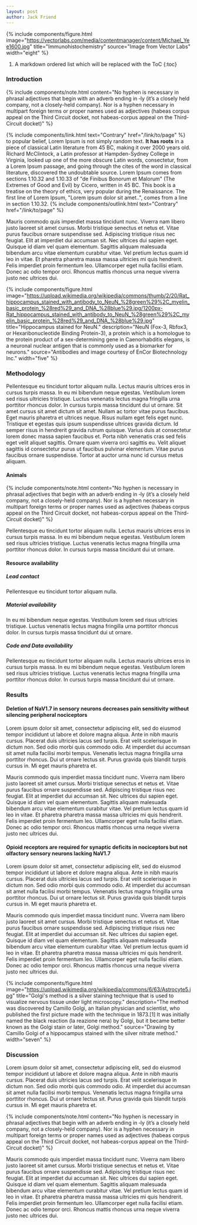 ```yaml
---
layout: post
author: Jack Friend
---
```


{% include components/figure.html
    image="https://vectorlabs.com/media/contentmanager/content/Michael_Yee1600.jpg"
    title="Immunohistochemistry"
    source="Image from Vector Labs"
    width="eight"
    %}


1. A markdown ordered list which will be replaced with the ToC
{:toc}

### Introduction

{% include components/note.html
   content="No hyphen is necessary in phrasal adjectives that begin with an adverb ending in ‑ly (it’s a closely held company, not a closely-held company). Nor is a hyphen necessary in multipart foreign terms or proper names used as adjectives (habeas corpus appeal on the Third Circuit docket, not habeas-corpus appeal on the Third-Circuit docket)"
    %}

{% include components/link.html text="Contrary" href="/link/to/page" %} to popular belief, Lorem Ipsum is not simply random text. **It has roots** in a piece of classical Latin literature from 45 BC, making it over 2000 years old. Richard McClintock, a Latin professor at Hampden-Sydney College in Virginia, looked up one of the more obscure Latin words, consectetur, from a Lorem Ipsum passage, and going through the cites of the word in classical literature, discovered the undoubtable source. Lorem Ipsum comes from sections 1.10.32 and 1.10.33 of "de Finibus Bonorum et Malorum" (The Extremes of Good and Evil) by Cicero, written in 45 BC. This book is a treatise on the theory of ethics, very popular during the Renaissance. The first line of Lorem Ipsum, "Lorem ipsum dolor sit amet..", comes from a line in section 1.10.32.
{% include components/outlink.html text="Contrary" href="/link/to/page" %}

Mauris commodo quis imperdiet massa tincidunt nunc. Viverra nam libero justo laoreet sit amet cursus. Morbi tristique senectus et netus et. Vitae purus faucibus ornare suspendisse sed. Adipiscing tristique risus nec feugiat. Elit at imperdiet dui accumsan sit. Nec ultrices dui sapien eget. Quisque id diam vel quam elementum. Sagittis aliquam malesuada bibendum arcu vitae elementum curabitur vitae. Vel pretium lectus quam id leo in vitae. Et pharetra pharetra massa massa ultricies mi quis hendrerit. Felis imperdiet proin fermentum leo. Ullamcorper eget nulla facilisi etiam. Donec ac odio tempor orci. Rhoncus mattis rhoncus urna neque viverra justo nec ultrices dui.

{% include components/figure.html
    image="https://upload.wikimedia.org/wikipedia/commons/thumb/2/20/Rat_hippocampus_stained_with_antibody_to_NeuN_%28green%29%2C_myelin_basic_protein_%28red%29_and_DNA_%28blue%29.jpg/1200px-Rat_hippocampus_stained_with_antibody_to_NeuN_%28green%29%2C_myelin_basic_protein_%28red%29_and_DNA_%28blue%29.jpg"
    title="Hippocampus stained for NeuN."
    description="NeuN (Fox-3, Rbfox3, or Hexaribonucleotide Binding Protein-3), a protein which is a homologue to the protein product of a sex-determining gene in Caenorhabditis elegans, is a neuronal nuclear antigen that is commonly used as a biomarker for neurons."
    source="Antibodies and image courtesy of EnCor Biotechnology Inc."
    width="five"
    %}

### Methodology

Pellentesque eu tincidunt tortor aliquam nulla. Lectus mauris ultrices eros in cursus turpis massa. In eu mi bibendum neque egestas. Vestibulum lorem sed risus ultricies tristique. Luctus venenatis lectus magna fringilla urna porttitor rhoncus dolor. In cursus turpis massa tincidunt dui ut ornare. Sit amet cursus sit amet dictum sit amet. Nullam ac tortor vitae purus faucibus. Eget mauris pharetra et ultrices neque. Risus nullam eget felis eget nunc. Tristique et egestas quis ipsum suspendisse ultrices gravida dictum. Id semper risus in hendrerit gravida rutrum quisque. Varius duis at consectetur lorem donec massa sapien faucibus et. Porta nibh venenatis cras sed felis eget velit aliquet sagittis. Ornare quam viverra orci sagittis eu. Velit aliquet sagittis id consectetur purus ut faucibus pulvinar elementum. Vitae purus faucibus ornare suspendisse. Tortor at auctor urna nunc id cursus metus aliquam.

#### Animals

{% include components/note.html
   content="No hyphen is necessary in phrasal adjectives that begin with an adverb ending in ‑ly (it’s a closely held company, not a closely-held company). Nor is a hyphen necessary in multipart foreign terms or proper names used as adjectives (habeas corpus appeal on the Third Circuit docket, not habeas-corpus appeal on the Third-Circuit docket)"
    %}

Pellentesque eu tincidunt tortor aliquam nulla. Lectus mauris ultrices eros in cursus turpis massa. In eu mi bibendum neque egestas. Vestibulum lorem sed risus ultricies tristique. Luctus venenatis lectus magna fringilla urna porttitor rhoncus dolor. In cursus turpis massa tincidunt dui ut ornare. 

#### Resource availability

##### Lead contact

Pellentesque eu tincidunt tortor aliquam nulla.

##### Material availability

In eu mi bibendum neque egestas. Vestibulum lorem sed risus ultricies tristique. Luctus venenatis lectus magna fringilla urna porttitor rhoncus dolor. In cursus turpis massa tincidunt dui ut ornare. 

##### Code and Data availability

Pellentesque eu tincidunt tortor aliquam nulla. Lectus mauris ultrices eros in cursus turpis massa. In eu mi bibendum neque egestas. Vestibulum lorem sed risus ultricies tristique. Luctus venenatis lectus magna fringilla urna porttitor rhoncus dolor. In cursus turpis massa tincidunt dui ut ornare. 

### Results

#### Deletion of NaV1.7 in sensory neurons decreases pain sensitivity without silencing peripheral nociceptors

Lorem ipsum dolor sit amet, consectetur adipiscing elit, sed do eiusmod tempor incididunt ut labore et dolore magna aliqua. Ante in nibh mauris cursus. Placerat duis ultricies lacus sed turpis. Erat velit scelerisque in dictum non. Sed odio morbi quis commodo odio. At imperdiet dui accumsan sit amet nulla facilisi morbi tempus. Venenatis lectus magna fringilla urna porttitor rhoncus. Dui ut ornare lectus sit. Purus gravida quis blandit turpis cursus in. Mi eget mauris pharetra et.

Mauris commodo quis imperdiet massa tincidunt nunc. Viverra nam libero justo laoreet sit amet cursus. Morbi tristique senectus et netus et. Vitae purus faucibus ornare suspendisse sed. Adipiscing tristique risus nec feugiat. Elit at imperdiet dui accumsan sit. Nec ultrices dui sapien eget. Quisque id diam vel quam elementum. Sagittis aliquam malesuada bibendum arcu vitae elementum curabitur vitae. Vel pretium lectus quam id leo in vitae. Et pharetra pharetra massa massa ultricies mi quis hendrerit. Felis imperdiet proin fermentum leo. Ullamcorper eget nulla facilisi etiam. Donec ac odio tempor orci. Rhoncus mattis rhoncus urna neque viverra justo nec ultrices dui.

#### Opioid receptors are required for synaptic deficits in nociceptors but not olfactory sensory neurons lacking NaV1.7

Lorem ipsum dolor sit amet, consectetur adipiscing elit, sed do eiusmod tempor incididunt ut labore et dolore magna aliqua. Ante in nibh mauris cursus. Placerat duis ultricies lacus sed turpis. Erat velit scelerisque in dictum non. Sed odio morbi quis commodo odio. At imperdiet dui accumsan sit amet nulla facilisi morbi tempus. Venenatis lectus magna fringilla urna porttitor rhoncus. Dui ut ornare lectus sit. Purus gravida quis blandit turpis cursus in. Mi eget mauris pharetra et.

Mauris commodo quis imperdiet massa tincidunt nunc. Viverra nam libero justo laoreet sit amet cursus. Morbi tristique senectus et netus et. Vitae purus faucibus ornare suspendisse sed. Adipiscing tristique risus nec feugiat. Elit at imperdiet dui accumsan sit. Nec ultrices dui sapien eget. Quisque id diam vel quam elementum. Sagittis aliquam malesuada bibendum arcu vitae elementum curabitur vitae. Vel pretium lectus quam id leo in vitae. Et pharetra pharetra massa massa ultricies mi quis hendrerit. Felis imperdiet proin fermentum leo. Ullamcorper eget nulla facilisi etiam. Donec ac odio tempor orci. Rhoncus mattis rhoncus urna neque viverra justo nec ultrices dui.

{% include components/figure.html
    image="https://upload.wikimedia.org/wikipedia/commons/6/63/Astrocyte5.jpg"
    title="Golgi's method is a silver staining technique that is used to visualize nervous tissue under light microscopy."
    description="The method was discovered by Camillo Golgi, an Italian physician and scientist, who published the first picture made with the technique in 1873.[1] It was initially named the black reaction (la reazione nera) by Golgi, but it became better known as the Golgi stain or later, Golgi method."
    source="Drawing by Camillo Golgi of a hippocampus stained with the silver nitrate method."
    width="seven"
    %}

### Discussion


Lorem ipsum dolor sit amet, consectetur adipiscing elit, sed do eiusmod tempor incididunt ut labore et dolore magna aliqua. Ante in nibh mauris cursus. Placerat duis ultricies lacus sed turpis. Erat velit scelerisque in dictum non. Sed odio morbi quis commodo odio. At imperdiet dui accumsan sit amet nulla facilisi morbi tempus. Venenatis lectus magna fringilla urna porttitor rhoncus. Dui ut ornare lectus sit. Purus gravida quis blandit turpis cursus in. Mi eget mauris pharetra et.

{% include components/note.html
   content="No hyphen is necessary in phrasal adjectives that begin with an adverb ending in ‑ly (it’s a closely held company, not a closely-held company). Nor is a hyphen necessary in multipart foreign terms or proper names used as adjectives (habeas corpus appeal on the Third Circuit docket, not habeas-corpus appeal on the Third-Circuit docket)"
    %}

Mauris commodo quis imperdiet massa tincidunt nunc. Viverra nam libero justo laoreet sit amet cursus. Morbi tristique senectus et netus et. Vitae purus faucibus ornare suspendisse sed. Adipiscing tristique risus nec feugiat. Elit at imperdiet dui accumsan sit. Nec ultrices dui sapien eget. Quisque id diam vel quam elementum. Sagittis aliquam malesuada bibendum arcu vitae elementum curabitur vitae. Vel pretium lectus quam id leo in vitae. Et pharetra pharetra massa massa ultricies mi quis hendrerit. Felis imperdiet proin fermentum leo. Ullamcorper eget nulla facilisi etiam. Donec ac odio tempor orci. Rhoncus mattis rhoncus urna neque viverra justo nec ultrices dui.














